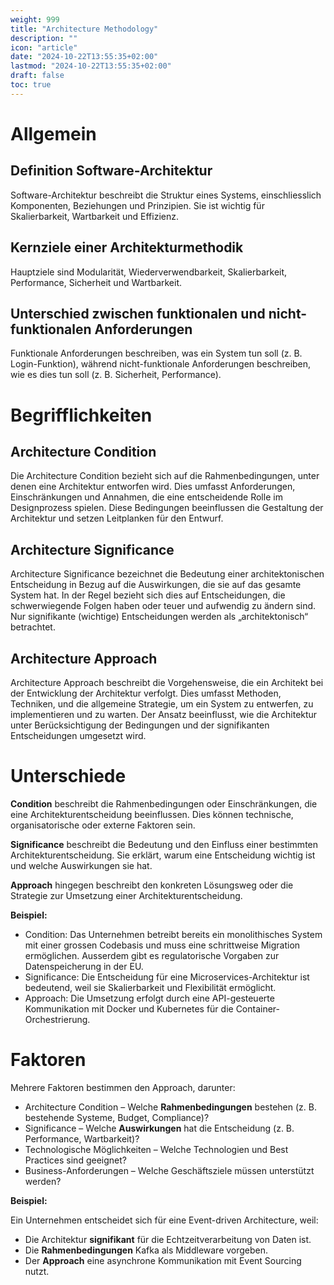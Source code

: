 ```yaml
---
weight: 999
title: "Architecture Methodology"
description: ""
icon: "article"
date: "2024-10-22T13:55:35+02:00"
lastmod: "2024-10-22T13:55:35+02:00"
draft: false
toc: true
---
```


# Allgemein

## Definition Software-Architektur

Software-Architektur beschreibt die Struktur eines Systems, einschliesslich Komponenten, Beziehungen und Prinzipien. Sie ist wichtig für Skalierbarkeit, Wartbarkeit und Effizienz.

## Kernziele einer Architekturmethodik

Hauptziele sind Modularität, Wiederverwendbarkeit, Skalierbarkeit, Performance, Sicherheit und Wartbarkeit.

## Unterschied zwischen funktionalen und nicht-funktionalen Anforderungen

Funktionale Anforderungen beschreiben, was ein System tun soll (z. B. Login-Funktion), 
während nicht-funktionale Anforderungen beschreiben, wie es dies tun soll (z. B. Sicherheit, Performance).

# Begrifflichkeiten

## Architecture Condition

Die Architecture Condition bezieht sich auf die Rahmenbedingungen, 
unter denen eine Architektur entworfen wird. Dies umfasst Anforderungen, 
Einschränkungen und Annahmen, die eine entscheidende Rolle im Designprozess spielen. 
Diese Bedingungen beeinflussen die Gestaltung der Architektur und setzen Leitplanken für den Entwurf.

## Architecture Significance

Architecture Significance bezeichnet die Bedeutung einer architektonischen Entscheidung 
in Bezug auf die Auswirkungen, die sie auf das gesamte System hat. In der Regel bezieht 
sich dies auf Entscheidungen, die schwerwiegende Folgen haben oder teuer und aufwendig zu ändern sind. 
Nur signifikante (wichtige) Entscheidungen werden als „architektonisch“ betrachtet.

## Architecture Approach

Architecture Approach beschreibt die Vorgehensweise, die ein Architekt bei der Entwicklung der 
Architektur verfolgt. Dies umfasst Methoden, Techniken, und die allgemeine Strategie, 
um ein System zu entwerfen, zu implementieren und zu warten. Der Ansatz beeinflusst, 
wie die Architektur unter Berücksichtigung der Bedingungen und der signifikanten Entscheidungen 
umgesetzt wird.

# Unterschiede

**Condition** beschreibt die Rahmenbedingungen oder Einschränkungen, die eine Architekturentscheidung beeinflussen. 
Dies können technische, organisatorische oder externe Faktoren sein.

**Significance** beschreibt die Bedeutung und den Einfluss einer bestimmten Architekturentscheidung. 
Sie erklärt, warum eine Entscheidung wichtig ist und welche Auswirkungen sie hat.

**Approach** hingegen beschreibt den konkreten Lösungsweg oder die Strategie zur Umsetzung einer Architekturentscheidung.

**Beispiel:**

- Condition: Das Unternehmen betreibt bereits ein monolithisches System mit einer grossen Codebasis und muss eine schrittweise Migration ermöglichen. Ausserdem gibt es regulatorische Vorgaben zur Datenspeicherung in der EU.
- Significance: Die Entscheidung für eine Microservices-Architektur ist bedeutend, weil sie Skalierbarkeit und Flexibilität ermöglicht.
- Approach: Die Umsetzung erfolgt durch eine API-gesteuerte Kommunikation mit Docker und Kubernetes für die Container-Orchestrierung.


# Faktoren

Mehrere Faktoren bestimmen den Approach, darunter:

- Architecture Condition – Welche **Rahmenbedingungen** bestehen (z. B. bestehende Systeme, Budget, Compliance)?
- Significance – Welche **Auswirkungen** hat die Entscheidung (z. B. Performance, Wartbarkeit)?
- Technologische Möglichkeiten – Welche Technologien und Best Practices sind geeignet?
- Business-Anforderungen – Welche Geschäftsziele müssen unterstützt werden?

**Beispiel:**

Ein Unternehmen entscheidet sich für eine Event-driven Architecture, weil:

- Die Architektur **signifikant** für die Echtzeitverarbeitung von Daten ist.
- Die **Rahmenbedingungen** Kafka als Middleware vorgeben.
- Der **Approach** eine asynchrone Kommunikation mit Event Sourcing nutzt.


